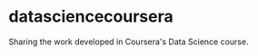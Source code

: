 datasciencecoursera
===================

Sharing the work developed in  Coursera's Data Science course.
